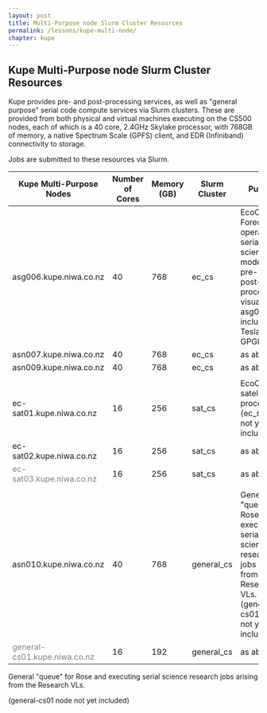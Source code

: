```yaml
---
layout: post
title: Multi-Purpose node Slurm Cluster Resources
permalink: /lessons/kupe-multi-node/
chapter: kupe
---
```


## Kupe Multi-Purpose node Slurm Cluster Resources

Kupe provides pre- and post-processing services, as well as &quot;general purpose&quot; serial code compute services via Slurm clusters. These are provided from both physical and virtual machines executing on the CS500 nodes, each of which is a 40 core, 2.4GHz Skylake processor, with 768GB of memory, a native Spectrum Scale (GPFS) client, and EDR (Infiniband) connectivity to storage.

Jobs are submitted to these resources via Slurm.

| Kupe Multi-Purpose Nodes | Number of Cores | Memory (GB) | Slurm Cluster | Purpose |
| --- | ---| --- | --- | --- |
| asg006.kupe.niwa.co.nz | 40 | 768 | ec\_cs | EcoConnect Forecasting operations, serial science models, pre- and post-processing, visualisation. asg006 includes a Tesla P100 GPGPU.|
| asn007.kupe.niwa.co.nz | 40 | 768 |  ec\_cs | as above|
| asn009.kupe.niwa.co.nz | 40 | 768 |  ec\_cs |as above |
|   |   |   |   |   |
| ec-sat01.kupe.niwa.co.nz | 16 | 256 | sat\_cs | EcoConnect satellite processing (ec\_sat03 not yet included) |
| ec-sat02.kupe.niwa.co.nz | 16 | 256 |sat\_cs |as above|
|<span style="color:gray"> ec-sat03.kupe.niwa.co.nz | 16 | 256 |sat\_cs |as above</span> |
|   |   |   |   |   |
| asn010.kupe.niwa.co.nz | 40 | 768 | general\_cs | General &quot;queue&quot; for Rose and executing serial science research jobs arising from the Research VLs. (general-cs01 node not yet included) |
|<span style="color:gray"> general-cs01.kupe.niwa.co.nz  </span>| 16 | 192 |general\_cs | as above|

General &quot;queue&quot; for Rose and executing serial science research jobs arising from the Research VLs.

(general-cs01 node not yet included)

